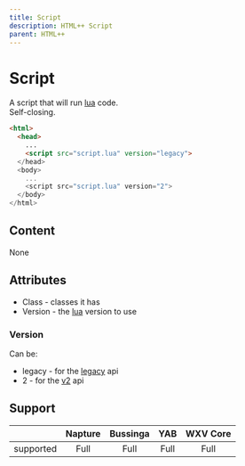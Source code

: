 ```yaml
---
title: Script
description: HTML++ Script
parent: HTML++
---
```

# Script

A script that will run [lua](../lua/index.md) code.\
Self-closing.

```html
<html>
  <head>
    ...
    <script src="script.lua" version="legacy">
  </head>
  <body>
    ...
    <script src="script.lua" version="2">
  </body>
</html>
```

## Content

None

## Attributes

- Class - classes it has
- Version - the [lua](../lua/index.md) version to use

### Version

Can be:

- legacy - for the [legacy](../lua/legacy/index.md) api
- 2 - for the [v2](../lua/v2/index.md) api

## Support

|           | Napture | Bussinga | YAB  | WXV Core |
| --------- | :-----: | :------: | :--: | :------: |
| supported | Full    | Full     | Full | Full     |
